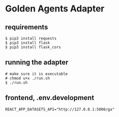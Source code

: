 # Golden Agents Adapter

## requirements

```
$ pip3 install requests
$ pip3 install flask
$ pip3 install flask_cors
```

## running the adapter

```
# make sure it is executable
# chmod u+x ./run.sh
$ ./run.sh
```

## frontend, .env.development
```
REACT_APP_DATASETS_API="http://127.0.0.1:5000/ga"
```